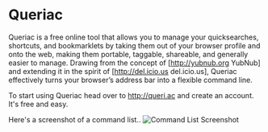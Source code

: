 Queriac
=======

Queriac is a free online tool that allows you to manage your quicksearches, shortcuts, and bookmarklets by taking them out of your browser profile and onto the web, making them portable, taggable, shareable, and generally easier to manage. Drawing from the concept of [http://yubnub.org YubNub] and extending it in the spirit of [http://del.icio.us del.icio.us], Queriac effectively turns your browser’s address bar into a flexible command line.

To start using Queriac head over to http://queri.ac and create an account. It's free and easy.

Here's a screenshot of a command list..
![Command List Screenshot](http://zeke.sikelianos.com/projects/queriac/images/commands.png)